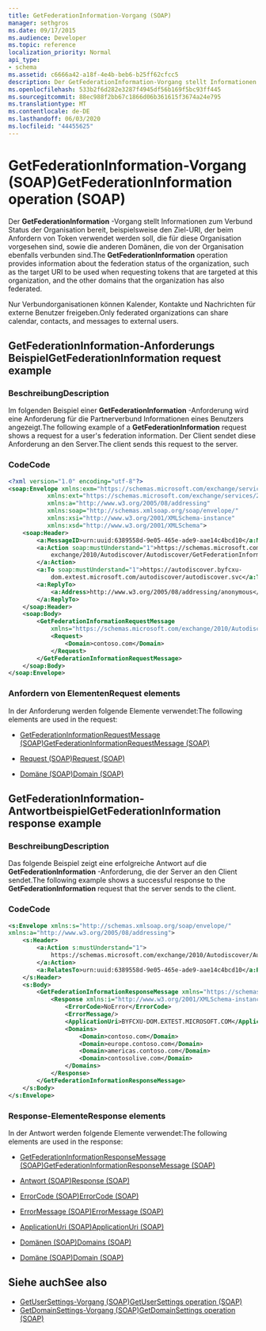 ```yaml
---
title: GetFederationInformation-Vorgang (SOAP)
manager: sethgros
ms.date: 09/17/2015
ms.audience: Developer
ms.topic: reference
localization_priority: Normal
api_type:
- schema
ms.assetid: c6666a42-a18f-4e4b-beb6-b25ff62cfcc5
description: Der GetFederationInformation-Vorgang stellt Informationen zum Verbund Status der Organisation bereit, beispielsweise den Ziel-URI, der beim Anfordern von Token verwendet werden soll, die für diese Organisation vorgesehen sind, sowie die anderen Domänen, die von der Organisation ebenfalls verbunden sind.
ms.openlocfilehash: 533b2f6d282e3287f4945df56b169f5bc93ff445
ms.sourcegitcommit: 88ec988f2bb67c1866d06b361615f3674a24e795
ms.translationtype: MT
ms.contentlocale: de-DE
ms.lasthandoff: 06/03/2020
ms.locfileid: "44455625"
---
```

# <a name="getfederationinformation-operation-soap"></a><span data-ttu-id="662ce-103">GetFederationInformation-Vorgang (SOAP)</span><span class="sxs-lookup"><span data-stu-id="662ce-103">GetFederationInformation operation (SOAP)</span></span>

<span data-ttu-id="662ce-104">Der **GetFederationInformation** -Vorgang stellt Informationen zum Verbund Status der Organisation bereit, beispielsweise den Ziel-URI, der beim Anfordern von Token verwendet werden soll, die für diese Organisation vorgesehen sind, sowie die anderen Domänen, die von der Organisation ebenfalls verbunden sind.</span><span class="sxs-lookup"><span data-stu-id="662ce-104">The **GetFederationInformation** operation provides information about the federation status of the organization, such as the target URI to be used when requesting tokens that are targeted at this organization, and the other domains that the organization has also federated.</span></span> 
  
<span data-ttu-id="662ce-105">Nur Verbundorganisationen können Kalender, Kontakte und Nachrichten für externe Benutzer freigeben.</span><span class="sxs-lookup"><span data-stu-id="662ce-105">Only federated organizations can share calendar, contacts, and messages to external users.</span></span>
  
## <a name="getfederationinformation-request-example"></a><span data-ttu-id="662ce-106">GetFederationInformation-Anforderungs Beispiel</span><span class="sxs-lookup"><span data-stu-id="662ce-106">GetFederationInformation request example</span></span>

### <a name="description"></a><span data-ttu-id="662ce-107">Beschreibung</span><span class="sxs-lookup"><span data-stu-id="662ce-107">Description</span></span>

<span data-ttu-id="662ce-108">Im folgenden Beispiel einer **GetFederationInformation** -Anforderung wird eine Anforderung für die Partnerverbund Informationen eines Benutzers angezeigt.</span><span class="sxs-lookup"><span data-stu-id="662ce-108">The following example of a **GetFederationInformation** request shows a request for a user's federation information.</span></span> <span data-ttu-id="662ce-109">Der Client sendet diese Anforderung an den Server.</span><span class="sxs-lookup"><span data-stu-id="662ce-109">The client sends this request to the server.</span></span> 
  
### <a name="code"></a><span data-ttu-id="662ce-110">Code</span><span class="sxs-lookup"><span data-stu-id="662ce-110">Code</span></span>

```XML
<?xml version="1.0" encoding="utf-8"?> 
<soap:Envelope xmlns:exm="https://schemas.microsoft.com/exchange/services/2006/messages"
           xmlns:ext="https://schemas.microsoft.com/exchange/services/2006/types"
           xmlns:a="http://www.w3.org/2005/08/addressing"
           xmlns:soap="http://schemas.xmlsoap.org/soap/envelope/"
           xmlns:xsi="http://www.w3.org/2001/XMLSchema-instance" 
           xmlns:xsd="http://www.w3.org/2001/XMLSchema"> 
    <soap:Header> 
        <a:MessageID>urn:uuid:6389558d-9e05-465e-ade9-aae14c4bcd10</a:MessageID> 
        <a:Action soap:mustUnderstand="1">https://schemas.microsoft.com/
            exchange/2010/Autodiscover/Autodiscover/GetFederationInformation
        </a:Action> 
        <a:To soap:mustUnderstand="1">https://autodiscover.byfcxu-
            dom.extest.microsoft.com/autodiscover/autodiscover.svc</a:To> 
        <a:ReplyTo>
            <a:Address>http://www.w3.org/2005/08/addressing/anonymous</a:Address> 
        </a:ReplyTo> 
    </soap:Header> 
    <soap:Body> 
        <GetFederationInformationRequestMessage 
            xmlns="https://schemas.microsoft.com/exchange/2010/Autodiscover"> 
            <Request> 
                <Domain>contoso.com</Domain> 
            </Request> 
        </GetFederationInformationRequestMessage>
    </soap:Body> 
</soap:Envelope>
```

### <a name="request-elements"></a><span data-ttu-id="662ce-111">Anfordern von Elementen</span><span class="sxs-lookup"><span data-stu-id="662ce-111">Request elements</span></span>

<span data-ttu-id="662ce-112">In der Anforderung werden folgende Elemente verwendet:</span><span class="sxs-lookup"><span data-stu-id="662ce-112">The following elements are used in the request:</span></span>
  
- [<span data-ttu-id="662ce-113">GetFederationInformationRequestMessage (SOAP)</span><span class="sxs-lookup"><span data-stu-id="662ce-113">GetFederationInformationRequestMessage (SOAP)</span></span>](getfederationinformationrequestmessage-soap.md)
    
- [<span data-ttu-id="662ce-114">Request (SOAP)</span><span class="sxs-lookup"><span data-stu-id="662ce-114">Request (SOAP)</span></span>](request-soap.md)
    
- [<span data-ttu-id="662ce-115">Domäne (SOAP)</span><span class="sxs-lookup"><span data-stu-id="662ce-115">Domain (SOAP)</span></span>](domain-soap.md)
    
## <a name="getfederationinformation-response-example"></a><span data-ttu-id="662ce-116">GetFederationInformation-Antwortbeispiel</span><span class="sxs-lookup"><span data-stu-id="662ce-116">GetFederationInformation response example</span></span>

### <a name="description"></a><span data-ttu-id="662ce-117">Beschreibung</span><span class="sxs-lookup"><span data-stu-id="662ce-117">Description</span></span>

<span data-ttu-id="662ce-118">Das folgende Beispiel zeigt eine erfolgreiche Antwort auf die **GetFederationInformation** -Anforderung, die der Server an den Client sendet.</span><span class="sxs-lookup"><span data-stu-id="662ce-118">The following example shows a successful response to the **GetFederationInformation** request that the server sends to the client.</span></span> 
  
### <a name="code"></a><span data-ttu-id="662ce-119">Code</span><span class="sxs-lookup"><span data-stu-id="662ce-119">Code</span></span>

```XML
<s:Envelope xmlns:s="http://schemas.xmlsoap.org/soap/envelope/" 
xmlns:a="http://www.w3.org/2005/08/addressing"> 
    <s:Header> 
        <a:Action s:mustUnderstand="1">
            https://schemas.microsoft.com/exchange/2010/Autodiscover/Autodiscover/GetFederationInformationResponse
        </a:Action> 
        <a:RelatesTo>urn:uuid:6389558d-9e05-465e-ade9-aae14c4bcd10</a:RelatesTo> 
    </s:Header> 
    <s:Body> 
        <GetFederationInformationResponseMessage xmlns="https://schemas.microsoft.com/exchange/2010/Autodiscover"> 
            <Response xmlns:i="http://www.w3.org/2001/XMLSchema-instance"> 
                <ErrorCode>NoError</ErrorCode> 
                <ErrorMessage/> 
                <ApplicationUri>BYFCXU-DOM.EXTEST.MICROSOFT.COM</ApplicationUri> 
                <Domains> 
                    <Domain>contoso.com</Domain> 
                    <Domain>europe.contoso.com</Domain> 
                    <Domain>americas.contoso.com</Domain> 
                    <Domain>contosolive.com</Domain> 
                </Domains> 
            </Response> 
        </GetFederationInformationResponseMessage> 
    </s:Body> 
</s:Envelope>
```

### <a name="response-elements"></a><span data-ttu-id="662ce-120">Response-Elemente</span><span class="sxs-lookup"><span data-stu-id="662ce-120">Response elements</span></span>

<span data-ttu-id="662ce-121">In der Antwort werden folgende Elemente verwendet:</span><span class="sxs-lookup"><span data-stu-id="662ce-121">The following elements are used in the response:</span></span>
  
- [<span data-ttu-id="662ce-122">GetFederationInformationResponseMessage (SOAP)</span><span class="sxs-lookup"><span data-stu-id="662ce-122">GetFederationInformationResponseMessage (SOAP)</span></span>](getfederationinformationresponsemessage-soap.md)
    
- [<span data-ttu-id="662ce-123">Antwort (SOAP)</span><span class="sxs-lookup"><span data-stu-id="662ce-123">Response (SOAP)</span></span>](response-soap.md)
    
- [<span data-ttu-id="662ce-124">ErrorCode (SOAP)</span><span class="sxs-lookup"><span data-stu-id="662ce-124">ErrorCode (SOAP)</span></span>](errorcode-soap.md)
    
- [<span data-ttu-id="662ce-125">ErrorMessage (SOAP)</span><span class="sxs-lookup"><span data-stu-id="662ce-125">ErrorMessage (SOAP)</span></span>](errormessage-soap.md)
    
- [<span data-ttu-id="662ce-126">ApplicationUri (SOAP)</span><span class="sxs-lookup"><span data-stu-id="662ce-126">ApplicationUri (SOAP)</span></span>](applicationuri-soap.md)
    
- [<span data-ttu-id="662ce-127">Domänen (SOAP)</span><span class="sxs-lookup"><span data-stu-id="662ce-127">Domains (SOAP)</span></span>](domains-soap.md)
    
- [<span data-ttu-id="662ce-128">Domäne (SOAP)</span><span class="sxs-lookup"><span data-stu-id="662ce-128">Domain (SOAP)</span></span>](domain-soap.md)
    
## <a name="see-also"></a><span data-ttu-id="662ce-129">Siehe auch</span><span class="sxs-lookup"><span data-stu-id="662ce-129">See also</span></span>

- [<span data-ttu-id="662ce-130">GetUserSettings-Vorgang (SOAP)</span><span class="sxs-lookup"><span data-stu-id="662ce-130">GetUserSettings operation (SOAP)</span></span>](getusersettings-operation-soap.md)
- [<span data-ttu-id="662ce-131">GetDomainSettings-Vorgang (SOAP)</span><span class="sxs-lookup"><span data-stu-id="662ce-131">GetDomainSettings operation (SOAP)</span></span>](getdomainsettings-operation-soap.md)

